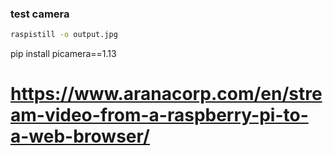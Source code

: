 ### test camera
```bash
raspistill -o output.jpg
```

pip install picamera==1.13


# https://www.aranacorp.com/en/stream-video-from-a-raspberry-pi-to-a-web-browser/

